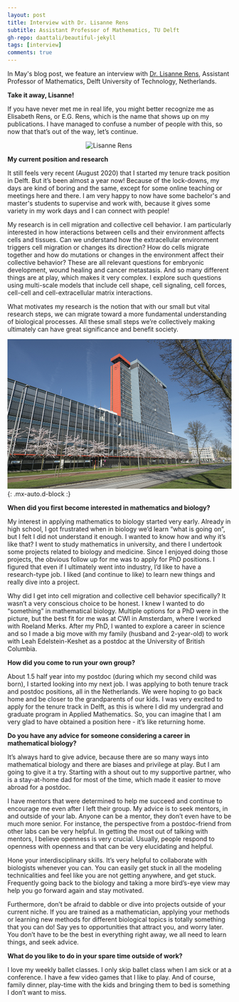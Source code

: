 ```yaml
---
layout: post
title: Interview with Dr. Lisanne Rens
subtitle: Assistant Professor of Mathematics, TU Delft
gh-repo: daattali/beautiful-jekyll
tags: [interview]
comments: true
---
```


In May's blog post, we feature an interview with [Dr. Lisanne Rens](https://www.tudelft.nl/en/eemcs/the-faculty/departments/applied-mathematics/mathematical-physics/people/rens-eg), Assistant Professor of Mathematics, Delft University of Technology, Netherlands.

**Take it away, Lisanne!**

If you have never met me in real life, you might better recognize me as Elisabeth Rens, or E.G. Rens, which is the name that shows up on my publications. I have managed to confuse a number of people with this, so now that that’s out of the way, let’s continue.

<img src="https://smb-celldevbio.github.io/uploads/blog_images/rens/Lisanne.jpg" alt="Lisanne Rens" style="display: block; margin-left: auto; margin-right: auto; width: 30%;" />

**My current position and research**

It still feels very recent (August 2020) that I started my tenure track position in Delft. But it’s been almost a year now! Because of the lock-downs, my days are kind of boring and the same, except for some online teaching or meetings here and there. I am very happy to now have some bachelor's and master's students to supervise and work with, because it gives some variety in my work days and I can connect with people!

My research is in cell migration and collective cell behavior. I am particularly interested in how interactions between cells and their environment affects cells and tissues. Can we understand how the extracellular environment triggers cell migration or changes its direction? How do cells migrate together and how do mutations or changes in the environment affect their collective behavior? These are all relevant questions for embryonic development, wound healing and cancer metastasis. And so many different things are at play, which makes it very complex. I explore such questions using multi-scale models that include cell shape, cell signaling, cell forces, cell-cell and cell-extracellular matrix interactions.

What motivates my research is the notion that with our small but vital research steps, we can migrate toward a more fundamental understanding of biological processes. All these small steps we’re collectively making ultimately can have great significance and benefit society.

![Electrical Engineering, Mathematics and Computer Science (EEMCS) building at TU Delft](/uploads/blog_images/rens/eemcs.jpg){: .mx-auto.d-block :}

**When did you first become interested in mathematics and biology?**

My interest in applying mathematics to biology started very early. Already in high school, I got frustrated when in biology we’d learn “what is going on”, but I felt I did not understand it enough. I wanted to know how and why it’s like that? I went to study mathematics in university, and there I undertook some projects related to biology and medicine. Since I enjoyed doing those projects, the obvious follow up for me was to apply for PhD positions. I figured that even if I ultimately went into industry, I’d like to have a research-type job. I liked (and continue to like) to learn new things and really dive into a project.

Why did I get into cell migration and collective cell behavior specifically? It wasn’t a very conscious choice to be honest. I knew I wanted to do “something” in mathematical biology. Multiple options for a PhD were in the picture, but the best fit for me was at CWI in Amsterdam, where I worked with Roeland Merks. After my PhD, I wanted to explore a career in science and so I made a big move with my family (husband and 2-year-old) to work with Leah Edelstein-Keshet as a postdoc at the University of British Columbia.

**How did you come to run your own group?**

About 1.5 half year into my postdoc (during which my second child was born), I started looking into my next job. I was applying to both tenure track and postdoc positions, all in the Netherlands. We were hoping to go back home and be closer to the grandparents of our kids. I was very excited to apply for the tenure track in Delft, as this is where I did my undergrad and graduate program in Applied Mathematics. So, you can imagine that I am very glad to have obtained a position here - it’s like returning home.

**Do you have any advice for someone considering a career in mathematical biology?**

It’s always hard to give advice, because there are so many ways into mathematical biology and there are biases and privilege at play. But I am going to give it a try. Starting with a shout out to my supportive partner, who is a stay-at-home dad for most of the time, which made it easier to move abroad for a postdoc.

I have mentors that were determined to help me succeed and continue to encourage me even after I left their group. My advice is to seek mentors, in and outside of your lab. Anyone can be a mentor, they don’t even have to be much more senior. For instance, the perspective from a postdoc-friend from other labs can be very helpful. In getting the most out of talking with mentors, I believe openness is very crucial. Usually, people respond to openness with openness and that can be very elucidating and helpful.

Hone your interdisciplinary skills. It’s very helpful to collaborate with biologists whenever you can. You can easily get stuck in all the modeling technicalities and feel like you are not getting anywhere, and get stuck. Frequently going back to the biology and taking a more bird’s-eye view may help you go forward again and stay motivated.

Furthermore, don’t be afraid to dabble or dive into projects outside of your current niche. If you are trained as a mathematician, applying your methods or learning new methods for different biological topics is totally something that you can do! Say yes to opportunities that attract you, and worry later. You don’t have to be the best in everything right away, we all need to learn things, and seek advice.

**What do you like to do in your spare time outside of work?**

I love my weekly ballet classes. I only skip ballet class when I am sick or at a conference. I have a few video games that I like to play. And of course, family dinner, play-time with the kids and bringing them to bed is something I don’t want to miss.
